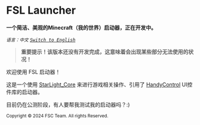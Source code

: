 # FSL Launcher
**一个简洁、美观的Minecraft（我的世界）启动器，正在开发中。**

_`语言：中文`_
_[`Switch to English`](https://github.com/FutureStudios-FSC/FSL-Launcher/blob/master/README.md)_

> **重要提示！该版本还没有开发完成，这意味着会出现某些部分无法使用的状况！**

欢迎使用 FSL 启动器！

这是一个使用 [StarLight_Core](https://luzhou.wiki) 来进行游戏相关操作、引用了 [HandyControl](https://handyorg.github.io/handycontrol) UI控件库的启动器。

目前仍在公测阶段，有人要帮我测试我的启动器吗？:)

<sub>Copyright &copy; 2024 FSC Team. All rights Reserved.</sub>
